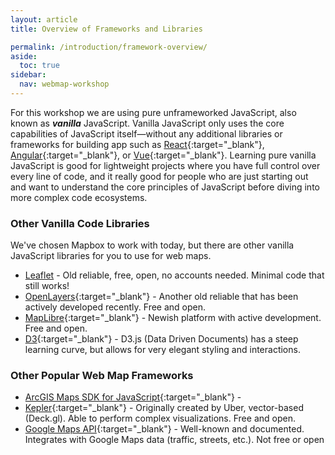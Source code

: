 ```yaml
---
layout: article
title: Overview of Frameworks and Libraries

permalink: /introduction/framework-overview/
aside:
  toc: true
sidebar:
  nav: webmap-workshop
---
```


For this workshop we are using pure unframeworked JavaScript, also known as **_vanilla_** JavaScript. Vanilla JavaScript only uses the core capabilities of JavaScript itself—without any additional libraries or frameworks for building app such as [React](https://react.dev/){:target="\_blank"}, [Angular](https://angular.dev/){:target="\_blank"}, or [Vue](https://vuejs.org/){:target="\_blank"}. Learning pure vanilla JavaScript is good for lightweight projects where you have full control over every line of code, and it really good for people who are just starting out and want to understand the core principles of JavaScript before diving into more complex code ecosystems.

### Other Vanilla Code Libraries

We've chosen Mapbox to work with today, but there are other vanilla JavaScript libraries for you to use for web maps.

- [Leaflet](https://leafletjs.com/{:target="_blank"}) - Old reliable, free, open, no accounts needed. Minimal code that still works!
- [OpenLayers](https://openlayers.org/){:target="\_blank"} - Another old reliable that has been actively developed recently. Free and open.
- [MapLibre](https://maplibre.org/){:target="\_blank"} - Newish platform with active development. Free and open.
- [D3](https://d3js.org/){:target="\_blank"} - D3.js (Data Driven Documents) has a steep learning curve, but allows for very elegant styling and interactions.

### Other Popular Web Map Frameworks

- [ArcGIS Maps SDK for JavaScript](https://developers.arcgis.com/javascript/latest/components/){:target="\_blank"} -
- [Kepler](https://kepler.gl/){:target="\_blank"} - Originally created by Uber, vector-based (Deck.gl). Able to perform complex visualizations. Free and open.
- [Google Maps API](https://developers.google.com/maps){:target="\_blank"} - Well-known and documented. Integrates with Google Maps data (traffic, streets, etc.). Not free or open
